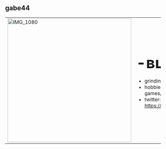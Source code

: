 ## gabe44</span>
<table>
  <tr>
    <td>
      <img src="https://i.pinimg.com/736x/0a/46/b5/0a46b5a6411bc4448dd56dc2e8ffc87e.jpg" alt="IMG_1080" width="400" height="400" />
    </td>
    <td>
                             
<strong style="font-size: 50px;">-ʙʟᴀᴄᴋʜᴀᴛ</strong>  
- grinding for top 1 in htb <br>
- hobbies: games/animes/manga <br>
- twitter: https://twitter.com/gabesw44 <br>
    </td>
  </tr>
</table>
